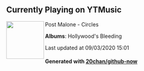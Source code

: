 ## Currently Playing on YTMusic

[<img align="left" width="100" src="https://lh3.googleusercontent.com/YoQ-A-GOpgeE8tgdF3Rcf5z9V8NIIKjLH6_7X3QphIQUwVHioLu7Ik2wQzU0oCkyNm1TeLDLDYvomJ8">](https://music.youtube.com/channel/UCyD3XWRK9ko-izf2nBSFitw)

Post Malone - Circles

**Albums**: Hollywood's Bleeding

Last updated at 09/03/2020 15:01

#### Generated with [20chan/github-now](https://github.com/20chan/github-now)


<!--
**20chan/20chan** is a ✨ _special_ ✨ repository because its `README.md` (this file) appears on your GitHub profile.

Here are some ideas to get you started:

- 🔭 I’m currently working on ...
- 🌱 I’m currently learning ...
- 👯 I’m looking to collaborate on ...
- 🤔 I’m looking for help with ...
- 💬 Ask me about ...
- 📫 How to reach me: ...
- 😄 Pronouns: ...
- ⚡ Fun fact: ...
-->
